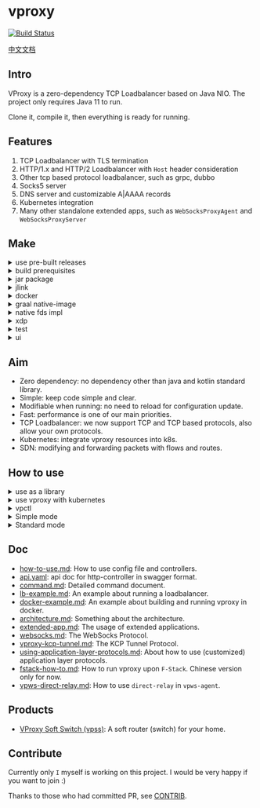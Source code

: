 # vproxy

[![Build Status](https://github.com/wkgcass/vproxy/actions/workflows/ci.yaml/badge.svg?branch=dev)](https://github.com/wkgcass/vproxy/actions/workflows/ci.yaml)

[中文文档](https://github.com/wkgcass/vproxy/blob/master/README_ZH.md)

## Intro

VProxy is a zero-dependency TCP Loadbalancer based on Java NIO. The project only requires Java 11 to run.

Clone it, compile it, then everything is ready for running.

## Features

1. TCP Loadbalancer with TLS termination
2. HTTP/1.x and HTTP/2 Loadbalancer with `Host` header consideration
3. Other tcp based protocol loadbalancer, such as grpc, dubbo
4. Socks5 server
5. DNS server and customizable A|AAAA records
6. Kubernetes integration
7. Many other standalone extended apps, such as `WebSocksProxyAgent` and `WebSocksProxyServer`

## Make

<details><summary>use pre-built releases</summary>

<br>

See the [release page](https://github.com/wkgcass/vproxy/releases).

#### For linux

Use the latest `vproxy-linux` binary file in release page.

Or

Use the jlink built runtime [here](https://github.com/wkgcass/vproxy/releases/download/1.0.0-BETA-12/vproxy-runtime-linux.tar.gz).

#### For macos

Use the latest `vproxy-macos` binary file in release page.

#### For windows

Java runtime can be found [here](https://adoptium.net/releases.html?variant=openjdk17&jvmVariant=hotspot).

#### For musl

Use the jlink built runtime [here](https://github.com/wkgcass/vproxy/releases/download/1.0.0-BETA-12/vproxy-runtime-musl.tar.gz).

</details>

<details><summary>build prerequisites</summary>

A java agent is required as a patch for gradle.  
Copy `misc/modify-gradle-compiler-args-agent.jar` to `~/.gradle/` before compiling this project.

</details>

<details><summary>jar package</summary>

<br>

```
./gradlew clean jar
java -jar build/libs/vproxy.jar -Deploy=HelloWorld
```

</details>

<details><summary>jlink</summary>

<br>

```
make jlink
./build/image/bin/vproxy -Deploy=HelloWorld
```

</details>

<details><summary>docker</summary>

<br>

```
# make docker
docker run -it --rm vproxyio/vproxy -Deploy=HelloWorld
```

</details>

<details><summary>graal native-image</summary>

<br>

```
make image
./vproxy -Deploy=HelloWorld
```

</details>

<details><summary>native fds impl</summary>

<br>

Only macos(bsd)/linux supported. And you might need to set the `JAVA_HOME` env variable before compiling.

```
make vfdposix
java -Dvfd=posix -Djava.library.path=./base/src/main/c -jar build/libs/vproxy.jar -Deploy=HelloWorld
```

For info about `F-Stack`, check the doc [fstack-how-to.md](https://github.com/wkgcass/vproxy/blob/master/doc_zh/fstack-how-to.md).

And there's a special version for windows to support Tap devices: `-Dvfd=windows`, however the normal fds and event loop are stll based on jdk selector channel.

```
make vfdwindows
java -Dvfd=windows -Djava.library.path=./base/src/main/c -jar build/libs/vproxy.jar -Deploy=HelloWorld
```

Windows TAP depends on OpenVPN TAP Driver. MacOS TAP depends on tuntaposx.

MacOS TUN, Linux TAP and TUN has no extra dependencies.

</details>

<details><summary>xdp</summary>

<br>

It's recommended to run a kernel with minimum version 5.10 (or at least 5.4) in order to use xdp support in the switch module.  
If using a lower version, you cannot share the same umem with different xdp interfaces.

To build the xdp support, you will need these packages: `apt-get install -y linux-headers-$(uname -r) build-essential libelf-dev clang llvm`, then:

```
make vpxdp
```

Or compile it inside a docker container on a non-Linux platform:

```
make vpxdp-linux
```

</details>

<details><summary>test</summary>

<br>

Run test cases:

```
./gradlew runTest
```

Run test cases in docker:

```
make dockertest
```

Test vswitch, docker network plugin, vpctl, k8s controller:

```shell
# requires virtualbox installed

cd ./misc/auto-setup/
./auto-setup.sh
./auto-verify.sh
```

</details>

<details><summary>ui</summary>

<br>

vproxy provides some ui tools.

```shell
./gradlew ui:jar
java -cp ./ui/build/libs/vproxy-ui.jar $mainClassName
```

Current available ui tools:

1. `io.vproxy.ui.calculator.CalculatorMain`: an IPv4 network calculator

</details>

## Aim

* Zero dependency: no dependency other than java and kotlin standard library.
* Simple: keep code simple and clear.
* Modifiable when running: no need to reload for configuration update.
* Fast: performance is one of our main priorities.
* TCP Loadbalancer: we now support TCP and TCP based protocols, also allow your own protocols.
* Kubernetes: integrate vproxy resources into k8s.
* SDN: modifying and forwarding packets with flows and routes.

## How to use

<details><summary>use as a library</summary>

<br>

**gradle**

```groovy
implementation group: 'io.vproxy', name: 'vproxy-adaptor-netty', version: '1.0.0-BETA-12'
// all available artifacts: dep, base, adaptor-netty, adaptor-vertx
```

**maven**

```xml
<dependency>
    <groupId>io.vproxy</groupId>
    <artifactId>vproxy-adaptor-netty</artifactId>
    <version>1.0.0-BETA-12</version>
</dependency>
<!-- all available artifacts: dep, base, adaptor-netty, adaptor-vertx -->
```

**module-info.java**

```java
requires io.vproxy.dep;
requires io.vproxy.base;
requires io.vproxy.adaptor.netty;
requires io.vproxy.adaptor.vertx;
```

**netty**

```java
var acceptelg = new VProxyEventLoopGroup();
var elg = new VProxyEventLoopGroup(4);
var bootstrap = new ServerBootstrap();
bootstrap
    .channel(VProxyInetServerSocketChannel.class)
    .childHandler(new ChannelInitializer<>() {
        @Override
        protected void initChannel(Channel ch) {
            ChannelPipeline p = ch.pipeline();
            p.addLast(new HttpServerCodec());
            p.addLast(new HttpHelloWorldServerHandler());
        }
    });
bootstrap.group(acceptelg, elg);
bootstrap.bind(hostname, port).sync();
```

</details>

<details><summary>use vproxy with kubernetes</summary>

<br>

Add crd, launch vproxy and controller

```
kubectl apply -f https://github.com/vproxy-tools/vpctl/blob/master/misc/crd.yaml
kubectl apply -f https://github.com/vproxy-tools/vpctl/blob/master/misc/k8s-vproxy.yaml
```

Launch the example app

```
kubectl apply -f https://github.com/vproxy-tools/vpctl/blob/master/misc/cr-example.yaml
```

Detailed info can be found [here](https://github.com/vproxy-tools/vpctl/blob/master/README.md).

</details>

<details><summary>vpctl</summary>

<br>

A command line client application is provided to manipulate the vproxy instance. You may see more info in [vpctl repo](https://github.com/vproxy-tools/vpctl).

This tool is fully tested and simple to use. Some examples are provided in the tool repo for reference.

</details>

<details><summary>Simple mode</summary>

<br>

You can start a simple loadbalancer in one command:

```
java -Deploy=Simple -jar vproxy.jar \  
                bind {port} \
                backend {host1:port1,host2:port2} \
                [ssl {path of cert1,cert2} {path of key}] \
                [protocol {...}] \
```

Use `help` to view the parameters.

</details>

<details><summary>Standard mode</summary>

<br>

Use `help` to view the launching parameters.

After launching, you may use `help`, `man`, `man ${action}`, `man ${resource}`, `man ${resource} ${action}` to check the command manual. Also you can use `System: help` to check the system commands.

After launching vproxy, you may use `System:` to run some system commands, You may create `http-controller`s and `resp-controller`s. Then you can operate the vproxy instance using `curl` or `redis-cli`. You may also operate the vproxy instance directly using standard input (stdin).

See [command.md](https://github.com/wkgcass/vproxy/blob/master/doc/command.md) and [api doc](https://github.com/wkgcass/vproxy/blob/master/doc/api.yaml) for more info.

</details>

## Doc

* [how-to-use.md](https://github.com/wkgcass/vproxy/blob/master/doc/how-to-use.md): How to use config file and controllers.
* [api.yaml](https://github.com/wkgcass/vproxy/blob/dev/doc/api.yaml): api doc for http-controller in swagger format.
* [command.md](https://github.com/wkgcass/vproxy/blob/master/doc/command.md): Detailed command document.
* [lb-example.md](https://github.com/wkgcass/vproxy/blob/master/doc/lb-example.md): An example about running a loadbalancer.
* [docker-example.md](https://github.com/wkgcass/vproxy/blob/master/doc/docker-example.md): An example about building and running vproxy in docker.
* [architecture.md](https://github.com/wkgcass/vproxy/blob/master/doc/architecture.md): Something about the architecture.
* [extended-app.md](https://github.com/wkgcass/vproxy/blob/master/doc/extended-app.md): The usage of extended applications.
* [websocks.md](https://github.com/wkgcass/vproxy/blob/master/doc/websocks.md): The WebSocks Protocol.
* [vproxy-kcp-tunnel.md](https://github.com/wkgcass/vproxy/blob/master/doc/vproxy-kcp-tunnel.md): The KCP Tunnel Protocol.
* [using-application-layer-protocols.md](https://github.com/wkgcass/vproxy/blob/master/doc/using-application-layer-protocols.md): About how to use (customized) application layer protocols.
* [fstack-how-to.md](https://github.com/wkgcass/vproxy/blob/master/doc_zh/fstack-how-to.md): How to run vproxy upon `F-Stack`. Chinese version only for now.
* [vpws-direct-relay.md](https://github.com/wkgcass/vproxy/blob/master/doc_zh/vpws-direct-relay.md): How to use `direct-relay` in `vpws-agent`.

## Products

* [VProxy Soft Switch (vpss)](https://github.com/vproxy-tools/vpss): A soft router (switch) for your home.

## Contribute

Currently only `I` myself is working on this project. I would be very happy if you want to join :)

Thanks to those who had committed PR, see [CONTRIB](https://github.com/wkgcass/vproxy/blob/master/CONTRIB.md).
